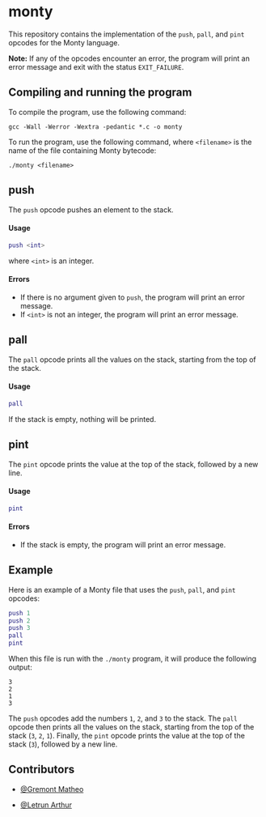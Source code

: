 # monty

This repository contains the implementation of the `push`, `pall`, and `pint` opcodes for the Monty language.

**Note:** If any of the opcodes encounter an error, the program will print an error message and exit with the status `EXIT_FAILURE`.

## Compiling and running the program

To compile the program, use the following command:

```
gcc -Wall -Werror -Wextra -pedantic *.c -o monty
```


To run the program, use the following command, where `<filename>` is the name of the file containing Monty bytecode:

```
./monty <filename>
```

## push

The `push` opcode pushes an element to the stack.

#### Usage

```m
push <int>
```

where `<int>` is an integer.

#### Errors

- If there is no argument given to `push`, the program will print an error message.
- If `<int>` is not an integer, the program will print an error message.

## pall

The `pall` opcode prints all the values on the stack, starting from the top of the stack.

#### Usage

```m
pall
```


If the stack is empty, nothing will be printed.

## pint

The `pint` opcode prints the value at the top of the stack, followed by a new line.

#### Usage

```m
pint
```

#### Errors

- If the stack is empty, the program will print an error message.


## Example

Here is an example of a Monty file that uses the `push`, `pall`, and `pint` opcodes:

```m
push 1
push 2
push 3
pall
pint
```

When this file is run with the `./monty` program, it will produce the following output:

```
3
2
1
3
```

The `push` opcodes add the numbers `1`, `2`, and `3` to the stack. The `pall` opcode then prints all the values on the stack, starting from the top of the stack (`3`, `2`, `1`). Finally, the `pint` opcode prints the value at the top of the stack (`3`), followed by a new line.


## Contributors

- [@Gremont Matheo](https://github.com/grem62)

- [@Letrun Arthur](https://github.com/Nimrod02)
